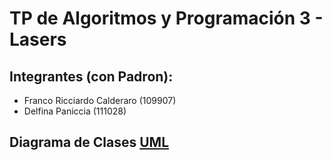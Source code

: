 # TP de Algoritmos y Programación 3 - Lasers

## Integrantes (con Padron):
- Franco Ricciardo Calderaro (109907)
- Delfina Paniccia (111028)

## Diagrama de Clases [UML](https://lucid.app/lucidchart/87819499-99da-4882-abbd-3d485fae9754/edit?beaconFlowId=F2AB4FBDEABF62F2&invitationId=inv_4e714083-618c-4b88-98fd-5924543ab0a2&page=0_0#)
